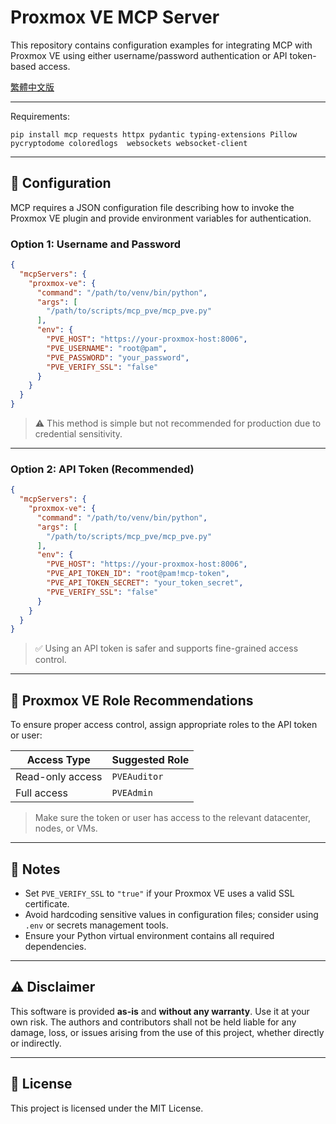 # Proxmox VE MCP Server

This repository contains configuration examples for integrating MCP with Proxmox VE using either username/password authentication or API token-based access.

[繁體中文版](https://github.com/jasoncheng7115/it-scripts/blob/master/mcp/mcp_pve/README_zh-TW.md)


---

Requirements:
```
pip install mcp requests httpx pydantic typing-extensions Pillow pycryptodome coloredlogs  websockets websocket-client
```

---

## 🔧 Configuration

MCP requires a JSON configuration file describing how to invoke the Proxmox VE plugin and provide environment variables for authentication.

### Option 1: Username and Password

```json
{
  "mcpServers": {
    "proxmox-ve": {
      "command": "/path/to/venv/bin/python",
      "args": [
        "/path/to/scripts/mcp_pve/mcp_pve.py"
      ],
      "env": {
        "PVE_HOST": "https://your-proxmox-host:8006",
        "PVE_USERNAME": "root@pam",
        "PVE_PASSWORD": "your_password",
        "PVE_VERIFY_SSL": "false"
      }
    }
  }
}
````

> ⚠️ This method is simple but not recommended for production due to credential sensitivity.

---

### Option 2: API Token (Recommended)

```json
{
  "mcpServers": {
    "proxmox-ve": {
      "command": "/path/to/venv/bin/python",
      "args": [
        "/path/to/scripts/mcp_pve/mcp_pve.py"
      ],
      "env": {
        "PVE_HOST": "https://your-proxmox-host:8006",
        "PVE_API_TOKEN_ID": "root@pam!mcp-token",
        "PVE_API_TOKEN_SECRET": "your_token_secret",
        "PVE_VERIFY_SSL": "false"
      }
    }
  }
}
```

> ✅ Using an API token is safer and supports fine-grained access control.

---

## 🔐 Proxmox VE Role Recommendations

To ensure proper access control, assign appropriate roles to the API token or user:

| Access Type      | Suggested Role |
| ---------------- | -------------- |
| Read-only access | `PVEAuditor`   |
| Full access      | `PVEAdmin`     |

> Make sure the token or user has access to the relevant datacenter, nodes, or VMs.

---

## 📌 Notes

* Set `PVE_VERIFY_SSL` to `"true"` if your Proxmox VE uses a valid SSL certificate.
* Avoid hardcoding sensitive values in configuration files; consider using `.env` or secrets management tools.
* Ensure your Python virtual environment contains all required dependencies.


---

## ⚠️ Disclaimer

This software is provided **as-is** and **without any warranty**.
Use it at your own risk. The authors and contributors shall not be held liable for any damage, loss, or issues arising from the use of this project, whether directly or indirectly.

---

## 📄 License

This project is licensed under the MIT License.

